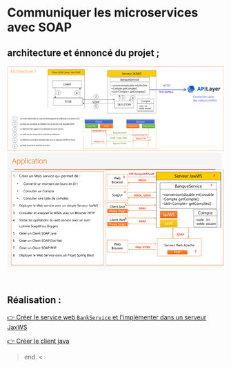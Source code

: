 # Communiquer les microservices avec SOAP


## architecture et énnoncé du projet ; 

<p align="center">
<img src="./images/2.png" > 
<img src="./images/1.png" >
</p>

<br>

## Réalisation : 

[ 👉 Créer le service web `BankService` et l'implémenter dans un serveur JaxWS ](./soap-ws/)


[ 👉 Créer le client java ](./java-client/)




> end. <